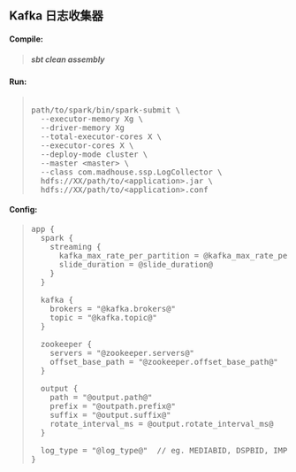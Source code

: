 ## Kafka 日志收集器

#### Compile: 
> #####  sbt clean assembly

#### Run: 
> <pre> 
> path/to/spark/bin/spark-submit \
>   --executor-memory Xg \
>   --driver-memory Xg
>   --total-executor-cores X \
>   --executor-cores X \
>   --deploy-mode cluster \
>   --master &lt;master&gt; \
>   --class com.madhouse.ssp.LogCollector \
>   hdfs://XX/path/to/&lt;application&gt;.jar \
>   hdfs://XX/path/to/&lt;application&gt;.conf
> </pre>

#### Config:
> <pre>
> app {
>   spark {
>     streaming {
>       kafka_max_rate_per_partition = @kafka_max_rate_per_partition@
>       slide_duration = @slide_duration@
>     }
>   }
>
>   kafka {
>     brokers = "@kafka.brokers@"
>     topic = "@kafka.topic@"
>   }
> 
>   zookeeper {
>     servers = "@zookeeper.servers@"
>     offset_base_path = "@zookeeper.offset_base_path@"
>   }
>
>   output {
>     path = "@output.path@"
>     prefix = "@outpath.prefix@"
>     suffix = "@output.suffix@"
>     rotate_interval_ms = @output.rotate_interval_ms@
>   }
>
>   log_type = "@log_type@"  // eg. MEDIABID, DSPBID, IMPRESSION, CLICK, WINNOTICE
> }
> </pre>